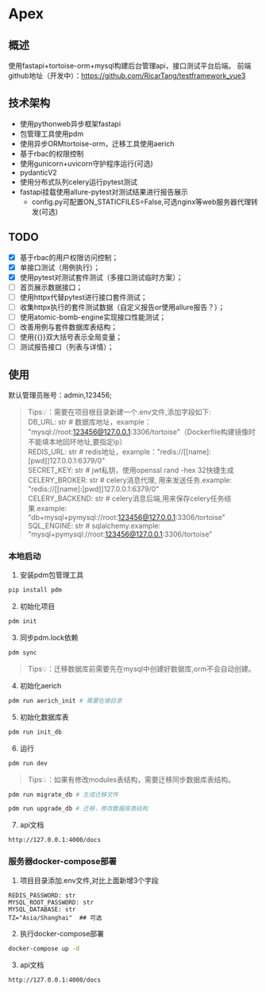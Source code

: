 # Apex

## 概述
使用fastapi+tortoise-orm+mysql构建后台管理api，接口测试平台后端。
前端github地址（开发中）：https://github.com/RicarTang/testframework_vue3
## 技术架构
- 使用pythonweb异步框架fastapi
- 包管理工具使用pdm
- 使用异步ORMtortoise-orm，迁移工具使用aerich
- 基于rbac的权限控制
- 使用gunicorn+uvicorn守护程序运行(可选)
- pydanticV2
- 使用分布式队列celery运行pytest测试
- fastapi挂载使用allure-pytest对测试结果进行报告展示
    - config.py可配置ON_STATICFILES=False,可选nginx等web服务器代理转发(可选)
## TODO
- [x] 基于rbac的用户权限访问控制；
- [x] 单接口测试（用例执行）；
- [x] 使用pytest对测试套件测试（多接口测试临时方案）；
- [ ] 首页展示数据接口；
- [ ] 使用httpx代替pytest进行接口套件测试；
- [ ] 收集httpx执行的套件测试数据（自定义报告or使用allure报告？）；
- [ ] 使用atomic-bomb-engine实现接口性能测试；
- [ ] 改善用例与套件数据库表结构；
- [ ] 使用{{}}双大括号表示全局变量；
- [ ] 测试报告接口（列表与详情）；
## 使用
默认管理员账号：admin,123456;
> Tips💡：需要在项目根目录新建一个.env文件,添加字段如下:<br>
>   DB_URL: str   # 数据库地址，example： "mysql://root:123456@127.0.0.1:3306/tortoise"（Dockerfile构建镜像时不能填本地回环地址,要指定ip）<br>
>   REDIS_URL: str  # redis地址，example："redis://[[name]:[pwd]]127.0.0.1:6379/0"<br>
>   SECRET_KEY: str  # jwt私钥，使用openssl rand -hex 32快捷生成<br>
>   CELERY_BROKER: str  # celery消息代理, 用来发送任务.example: "redis://[[name]:[pwd]]127.0.0.1:6379/0"<br>
>   CELERY_BACKEND: str  # celery消息后端,用来保存celery任务结果.example: "db+mysql+pymysql://root:123456@127.0.0.1:3306/tortoise"<br>
>   SQL_ENGINE: str  # sqlalchemy.example: "mysql+pymysql://root:123456@127.0.0.1:3306/tortoise"
### 本地启动
1. 安装pdm包管理工具
```Bash
pip install pdm
```
2. 初始化项目
```Bash
pdm init
```
3. 同步pdm.lock依赖
```Bash
pdm sync
```
> Tips💡：迁移数据库前需要先在mysql中创建好数据库,orm不会自动创建。
4. 初始化aerich
```Bash
pdm run aerich_init # 需要在根目录
```
5. 初始化数据库表
```Bash
pdm run init_db
```
6. 运行
```Bash
pdm run dev
```
> Tips💡：如果有修改modules表结构，需要迁移同步数据库表结构。

```Bash
pdm run migrate_db # 生成迁移文件
```
```Bash
pdm run upgrade_db # 迁移，修改数据库表结构
```
7. api文档
```Text
http://127.0.0.1:4000/docs
```
### 服务器docker-compose部署
1. 项目目录添加.env文件,对比上面新增3个字段
```Text
REDIS_PASSWORD: str
MYSQL_ROOT_PASSWORD: str
MYSQL_DATABASE: str
TZ="Asia/Shanghai"  ## 可选
```
2. 执行docker-compose部署
```Bash
docker-compose up -d
```
3. api文档
```Text
http://127.0.0.1:4000/docs
```